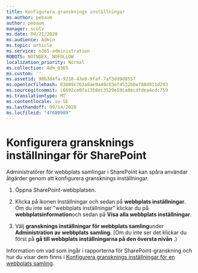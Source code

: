 ```yaml
---
title: Konfigurera gransknings inställningar
ms.author: pebaum
author: pebaum
manager: scotv
ms.date: 04/21/2020
ms.audience: Admin
ms.topic: article
ms.service: o365-administration
ROBOTS: NOINDEX, NOFOLLOW
localization_priority: Normal
ms.collection: Adm_O365
ms.custom: ''
ms.assetid: 98b3d4fa-9210-43e8-9faf-7af3dd9d8557
ms.openlocfilehash: 03889c763a8ae9a49c83ef4532bbe788d011d293
ms.sourcegitcommit: c6692ce0fa1358ec3529e59ca0ecdfdea4cdc759
ms.translationtype: MT
ms.contentlocale: sv-SE
ms.lasthandoff: 09/14/2020
ms.locfileid: "47680989"
---
```

# <a name="configure-sharepoint-audit-settings"></a>Konfigurera gransknings inställningar för SharePoint

Administratörer för webbplats samlingar i SharePoint kan spåra användar åtgärder genom att konfigurera gransknings inställningar.
  
1. Öppna SharePoint-webbplatsen.
    
2. Klicka på ikonen Inställningar och sedan på **webbplats inställningar**. Om du inte ser "webbplats inställningar" klickar du på **webbplatsinformation**och sedan på **Visa alla webbplats inställningar**.
    
3. Välj **gransknings inställningar för webbplats samling**under **Administration av webbplats samling**. (Om du inte ser det klickar du först på **gå till webbplats inställningarna på den översta nivån** .) 
    
Information om vad som ingår i rapporterna för SharePoint-granskning och hur du visar dem finns i [Konfigurera gransknings inställningar för en webbplats samling](https://go.microsoft.com/fwlink/?linkid=404050).
  

